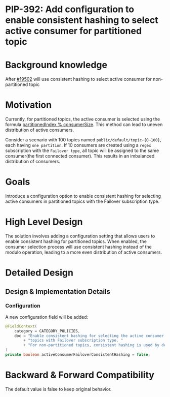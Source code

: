 # PIP-392: Add configuration to enable consistent hashing to select active consumer for partitioned topic

# Background knowledge

After [#19502](https://github.com/apache/pulsar/pull/19502) will use consistent hashing to select active consumer for non-partitioned topic

# Motivation

Currently, for partitioned topics, the active consumer is selected using the formula [partitionedIndex % consumerSize](https://github.com/apache/pulsar/blob/137df29f85798b00de75460a1acb91c7bc25453f/pulsar-broker/src/main/java/org/apache/pulsar/broker/service/AbstractDispatcherSingleActiveConsumer.java#L129-L130). 
This method can lead to uneven distribution of active consumers.

Consider a scenario with 100 topics named `public/default/topic-{0~100}`, each having `one partition`. 
If 10 consumers are created using a `regex` subscription with the `Failover type`, all topic will be assigned to the same consumer(the first connected consumer). This results in an imbalanced distribution of consumers.

# Goals
Introduce a configuration option to enable consistent hashing for selecting active consumers in partitioned topics with the Failover subscription type.


# High Level Design
The solution involves adding a configuration setting that allows users to enable consistent hashing for partitioned topics.
When enabled, the consumer selection process will use consistent hashing instead of the modulo operation, leading to a more even distribution of active consumers.

# Detailed Design

## Design & Implementation Details

### Configuration

A new configuration field will be added:

```java
@FieldContext(
    category = CATEGORY_POLICIES,
    doc = "Enable consistent hashing for selecting the active consumer in partitioned "
        + "topics with Failover subscription type. "
        + "For non-partitioned topics, consistent hashing is used by default."
)
private boolean activeConsumerFailoverConsistentHashing = false;
```


# Backward & Forward Compatibility
The default value is false to keep original behavior.
